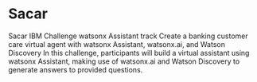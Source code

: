 # Sacar
Sacar IBM Challenge
watsonx Assistant track
Create a banking customer care virtual agent with watsonx Assistant, watsonx.ai, and Watson Discovery
In this challenge, participants will build a virtual assistant using watsonx Assistant, making use of watsonx.ai and Watson Discovery to generate answers to provided questions.
